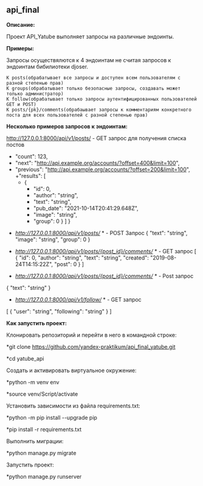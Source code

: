 ## api_final

**Описание:**

Проект API_Yatube выполняет запросы на различные эндоинты. 

**Примеры:**

Запросы осуществялются к 4 эндоинтам не считая запросов к эндоинтам бибилиотеки djoser. 

```
К posts(обрабатывает все запросы и доступен всем пользователям с разной степенью прав)
К groups(обрабатывает только безопасные запросы, создавать может только администратор)
К follow(обрабатывает только запросы аутентифицированных пользователей GET и POST)
К posts/{pk}/comments(обрабаывает запросы к комментариям конкретного поста для всех пользователей с разной степенью прав)
```

**Несколько примеров запросов к эндоинтам:**

http://127.0.0.1:8000/api/v1/posts/ - GET запрос для получения списка постов

+ "count": 123,
+ "next": "http://api.example.org/accounts/?offset=400&limit=100",
+ "previous": "http://api.example.org/accounts/?offset=200&limit=100",
+"results": [
  + {
    + "id": 0,
    + "author": "string",
    + "text": "string",
    + "pub_date": "2021-10-14T20:41:29.648Z",
    + "image": "string",
    + "group": 0
}
]
}

* *http://127.0.0.1:8000/api/v1/posts/* * - POST Запрос 
{
"text": "string",
"image": "string",
"group": 0
}

* *http://127.0.0.1:8000/api/v1/posts/{post_id}/comments/* * - GET запрос 
[
{
"id": 0,
"author": "string",
"text": "string",
"created": "2019-08-24T14:15:22Z",
"post": 0
}
]

* *http://127.0.0.1:8000/api/v1/posts/{post_id}/comments/* * - Post запрос

{
"text": "string"
}

* *http://127.0.0.1:8000/api/v1/follow/* * - GET запрос 

[
{
"user": "string",
"following": "string"
}
]

**Как запустить проект:**

Клонировать репозиторий и перейти в него в командной строке:

*git clone https://github.com/yandex-praktikum/api_final_yatube.git

*cd yatube_api

Cоздать и активировать виртуальное окружение:

*python -m venv env

*source venv/Script/activate

Установить зависимости из файла requirements.txt:

*python -m pip install --upgrade pip

*pip install -r requirements.txt

Выполнить миграции:

*python manage.py migrate

Запустить проект:

*python manage.py runserver

